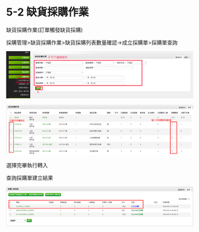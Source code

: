 # 5-2 缺貨採購作業

缺貨採購作業\(訂單觸發缺貨採購\)

採購管理&gt;缺貨採購作業&gt;缺貨採購列表數量確認→成立採購單&gt;採購單查詢

![](../.gitbook/assets/image-111.png)

![](../.gitbook/assets/image-33.png)

選擇完畢執行轉入

查詢採購單建立結果

![](../.gitbook/assets/image-137.png)



